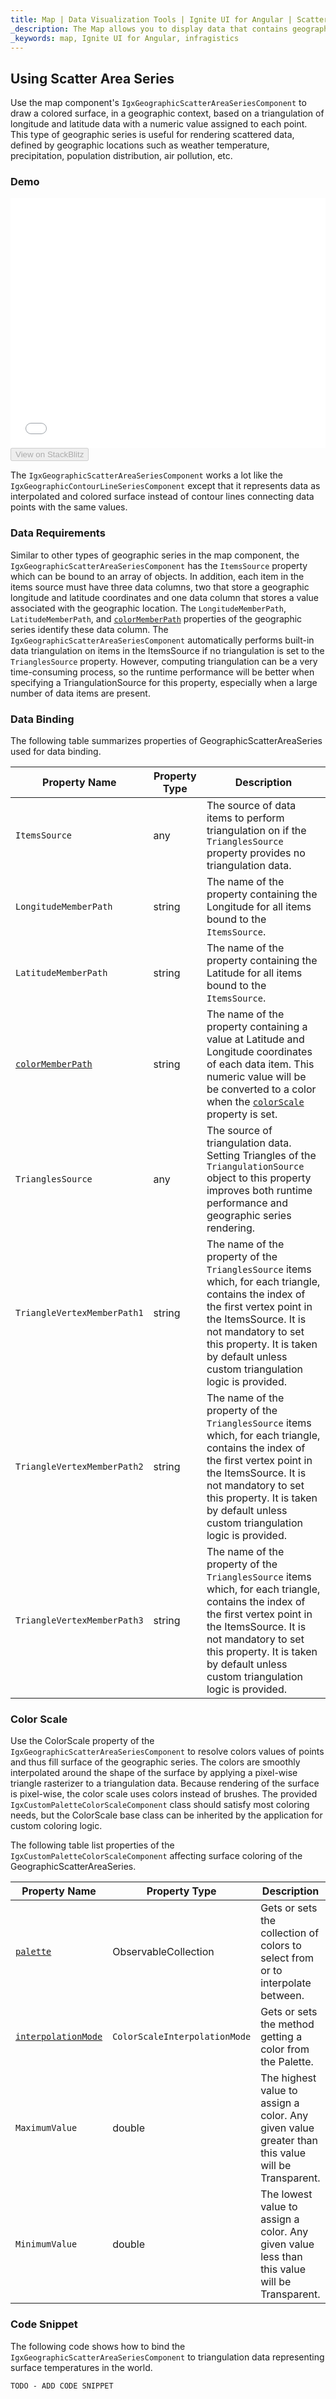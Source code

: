 ```yaml
---
title: Map | Data Visualization Tools | Ignite UI for Angular | Scatter Area Series | Infragistics
_description: The Map allows you to display data that contains geographic locations from view models or geo-spatial data loaded from shape files on geographic imagery maps.View the demo, dependencies, usage and toolbar for more information.
_keywords: map, Ignite UI for Angular, infragistics
---
```


## Using Scatter Area Series

Use the map component's `IgxGeographicScatterAreaSeriesComponent` to draw a colored surface, in a geographic context, based on a triangulation of longitude and latitude data with a numeric value assigned to each point. This type of geographic series is useful for rendering scattered data, defined by geographic locations such as weather temperature, precipitation, population distribution, air pollution, etc.

### Demo

<div class="sample-container loading" style="height: 400px">
    <iframe id="geo-map-type-scatter-area-series-iframe" src='{environment:demosBaseUrl}/maps/geo-map-type-scatter-area-series' width="100%" height="100%" seamless frameBorder="0" onload="onXPlatSampleIframeContentLoaded(this);"></iframe>
</div>
<div>
    <button data-localize="stackblitz" disabled class="stackblitz-btn"   data-iframe-id="geo-map-type-scatter-area-series-iframe" data-demos-base-url="{environment:demosBaseUrl}">View on StackBlitz
    </button>
</div>

<div class="divider--half"></div>

The `IgxGeographicScatterAreaSeriesComponent` works a lot like the `IgxGeographicContourLineSeriesComponent` except that it represents data as interpolated and colored surface instead of contour lines connecting data points with the same values.

### Data Requirements

Similar to other types of geographic series in the map component, the `IgxGeographicScatterAreaSeriesComponent` has the `ItemsSource` property which can be bound to an array of objects. In addition, each item in the items source must have three data columns, two that store a geographic longitude and latitude coordinates and one data column that stores a value associated with the geographic location. The `LongitudeMemberPath`, `LatitudeMemberPath`, and [`colorMemberPath`](/angular-apis/typescript/latest/classes/igxgeographicscatterareaseriescomponent.html#colormemberpath) properties of the geographic series identify these data column.
The `IgxGeographicScatterAreaSeriesComponent` automatically performs built-in data triangulation on items in the ItemsSource if no triangulation is set to the `TrianglesSource` property. However, computing triangulation can be a very time-consuming process, so the runtime performance will be better when specifying a TriangulationSource for this property, especially when a large number of data items are present.

### Data Binding

The following table summarizes properties of GeographicScatterAreaSeries used for data binding.

| Property Name                                                                                                             | Property Type | Description                                                                                                                                                                                                                                                                                       |
| ------------------------------------------------------------------------------------------------------------------------- | ------------- | ------------------------------------------------------------------------------------------------------------------------------------------------------------------------------------------------------------------------------------------------------------------------------------------------- |
| `ItemsSource`                                                                                                             | any           | The source of data items to perform triangulation on if the `TrianglesSource` property provides no triangulation data.                                                                                                                                                                            |
| `LongitudeMemberPath`                                                                                                     | string        | The name of the property containing the Longitude for all items bound to the `ItemsSource`.                                                                                                                                                                                                       |
| `LatitudeMemberPath`                                                                                                      | string        | The name of the property containing the Latitude for all items bound to the `ItemsSource`.                                                                                                                                                                                                        |
| [`colorMemberPath`](/angular-apis/typescript/latest/classes/igxgeographicscatterareaseriescomponent.html#colormemberpath) | string        | The name of the property containing a value at Latitude and Longitude coordinates of each data item. This numeric value will be be converted to a color when the [`colorScale`](/angular-apis/typescript/latest/classes/igxgeographicscatterareaseriescomponent.html#colorscale) property is set. |
| `TrianglesSource`                                                                                                         | any           | The source of triangulation data. Setting Triangles of the `TriangulationSource` object to this property improves both runtime performance and geographic series rendering.                                                                                                                       |
| `TriangleVertexMemberPath1`                                                                                               | string        | The name of the property of the `TrianglesSource` items which, for each triangle, contains the index of the first vertex point in the ItemsSource. It is not mandatory to set this property. It is taken by default unless custom triangulation logic is provided.                                |
| `TriangleVertexMemberPath2`                                                                                               | string        | The name of the property of the `TrianglesSource` items which, for each triangle, contains the index of the first vertex point in the ItemsSource. It is not mandatory to set this property. It is taken by default unless custom triangulation logic is provided.                                |
| `TriangleVertexMemberPath3`                                                                                               | string        | The name of the property of the `TrianglesSource` items which, for each triangle, contains the index of the first vertex point in the ItemsSource. It is not mandatory to set this property. It is taken by default unless custom triangulation logic is provided.                                |

### Color Scale

Use the ColorScale property of the `IgxGeographicScatterAreaSeriesComponent` to resolve colors values of points and thus fill surface of the geographic series. The colors are smoothly interpolated around the shape of the surface by applying a pixel-wise triangle rasterizer to a triangulation data. Because rendering of the surface is pixel-wise, the color scale uses colors instead of brushes.
The provided `IgxCustomPaletteColorScaleComponent` class should satisfy most coloring needs, but the ColorScale base class can be inherited by the application for custom coloring logic.

The following table list properties of the `IgxCustomPaletteColorScaleComponent` affecting surface coloring of the GeographicScatterAreaSeries.

| Property Name                                                                                                             | Property Type                 | Description                                                                                       |
| ------------------------------------------------------------------------------------------------------------------------- | ----------------------------- | ------------------------------------------------------------------------------------------------- |
| [`palette`](/angular-apis/typescript/latest/classes/igxcustompalettecolorscalecomponent.html#palette)                     | ObservableCollection<Color>   | Gets or sets the collection of colors to select from or to interpolate between.                   |
| [`interpolationMode`](/angular-apis/typescript/latest/classes/igxcustompalettecolorscalecomponent.html#interpolationmode) | `ColorScaleInterpolationMode` | Gets or sets the method getting a color from the Palette.                                         |
| `MaximumValue`                                                                                                            | double                        | The highest value to assign a color. Any given value greater than this value will be Transparent. |
| `MinimumValue`                                                                                                            | double                        | The lowest value to assign a color. Any given value less than this value will be Transparent.     |

### Code Snippet

The following code shows how to bind the `IgxGeographicScatterAreaSeriesComponent` to triangulation data representing surface temperatures in the world.

<!-- Angular -->

```html
TODO - ADD CODE SNIPPET
```

